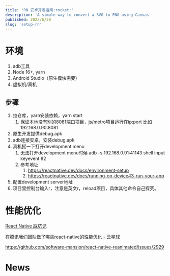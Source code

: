 ```yaml
---
title: 'RN 安卓开发指南:rocket:'
description: 'A simple way to convert a SVG to PNG using Canvas'
published: 2023/6/20
slug: 'setup-rn'
---
```


# 环境

1. adb工具
2. Node 16+, yarn
3. Android Studio（原生模块需要）
4. 虚拟机/真机

## 步骤

1. 拉仓库，yarn安装依赖，yarn start
   1. 保证本地没有别的8081端口项目，js/metro项目运行在ip:port 比如 192.168.0.90:8081
2. 原生开发提供debug.apk
3. adb连接安卓，安装debug.apk
4. 真机摇一下打开development menu
   1. 无法打开development menu时候 adb -s 192.168.0.91:41143 shell input keyevent 82
   2. 参考地址
      1. https://reactnative.dev/docs/environment-setup
      2. https://reactnative.dev/docs/running-on-device#3-run-your-app
5. 配置development server地址
6. 项目里控制台输入r，注意是英文r，reload项目，具体其他命令自己探究。

# 性能优化

[React Native 踩坑记](https://judes.me/tech/2018/08/18/cautions-about-react-native.html)

[在腾讯我们团队做了哪些react-native的性能优化 - 云星球](http://www.gityunstar.com/post/def5f7e0ba3c11eba17100163e0febfd)

https://github.com/software-mansion/react-native-reanimated/issues/2929

# News

